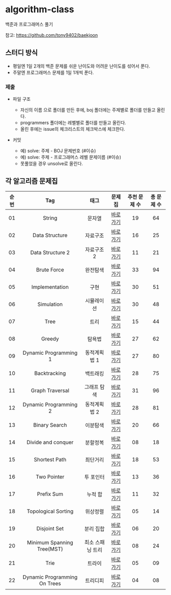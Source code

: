 # algorithm-class
백준과 프로그래머스 풀기

참고: https://github.com/tony9402/baekjoon

## 스터디 방식
- 평일엔 1일 2개의 백준 문제를 쉬운 난이도와 어려운 난이도를 섞어서 푼다.
- 주말엔 프로그래머스 문제를 1일 1개씩 푼다.

### 제출
- 파일 구조
  - 자신의 이름 으로 폴더를 만든 후에, boj 폴더에는 주제별로 폴더를 만들고 올린다.
  - programmers 폴더에는 레벨별로 폴더를 만들고 올린다.
  - 올린 후에는 issue의 체크리스트의 체크박스에 체크한다.

- 커밋 
  - 예) solve: 주제 - BOJ 문제번호 (#이슈)
  - 예) solve: 주제 - 프로그래머스 레벨 문제이름 (#이슈) 
  - 못풀었을 경우 unsolve로 올린다.

## 각 알고리즘 문제집

| 순번 | Tag                          | 태그                | 문제집    | 추천 문제 수 | 총 문제 수 |
| :--: | :--------------------------: | :-----------------: | :------:  | :---------:  | :------: |
| 01 | String | 문자열 | [바로가기](./workbook/string) | 19 | 64 |
| 02 | Data Structure | 자료구조 | [바로가기](./workbook/자료구조) | 16 | 25 |
| 03 | Data Structure 2 | 자료구조 2 | [바로가기](./workbook/자료구조2) | 11 | 21 |
| 04 | Brute Force | 완전탐색 | [바로가기](./workbook/완전탐색) | 33 | 94 |
| 05 | Implementation | 구현 | [바로가기](./workbook/구현) | 30 | 51 |
| 06 | Simulation | 시뮬레이션 | [바로가기](./workbook/simulation) | 30 | 48 |
| 07 | Tree | 트리 | [바로가기](./tree) | 15 | 44 |
| 08 | Greedy | 탐욕법 | [바로가기](./workbook/그리디) | 27 | 62 |
| 09 | Dynamic Programming 1 | 동적계획법 1 | [바로가기](./dynamic_programming_1) | 27 | 80 |
| 10 | Backtracking | 백트래킹 | [바로가기](./backtracking) | 28 | 75 |
| 11 | Graph Traversal | 그래프 탐색 | [바로가기](./graph_traversal) | 31 | 96 |
| 12 | Dynamic Programming 2 | 동적계획법 2 | [바로가기](./dynamic_programming_2) | 28 | 81 |
| 13 | Binary Search | 이분탐색 | [바로가기](./binary_search) | 20 | 66 |
| 14 | Divide and conquer | 분할정복 | [바로가기](./divide_and_conquer) | 08 | 18 |
| 15 | Shortest Path | 최단거리 | [바로가기](./shortest_path) | 18 | 53 |
| 16 | Two Pointer | 투 포인터 | [바로가기](./two_pointer) | 13 | 36 |
| 17 | Prefix Sum | 누적 합 | [바로가기](./prefix_sum) | 11 | 32 |
| 18 | Topological Sorting | 위상정렬 | [바로가기](./topological_sorting) | 05 | 14 |
| 19 | Disjoint Set | 분리 집합 | [바로가기](./disjoint_set) | 06 | 20 |
| 20 | Minimum Spanning Tree(MST) | 최소 스패닝 트리 | [바로가기](./minimum_spanning_tree) | 08 | 24 |
| 21 | Trie | 트라이 | [바로가기](./trie) | 05 | 09 |
| 22 | Dynamic Programming On Trees | 트리디피 | [바로가기](./dynamic_programming_on_trees) | 04 | 08 |

